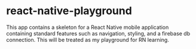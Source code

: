 # react-native-playground

This app contains a skeleton for a React Native mobile application containing standard features such as navigation, styling, and a firebase db connection. This will be treated as my playground for RN learning.
